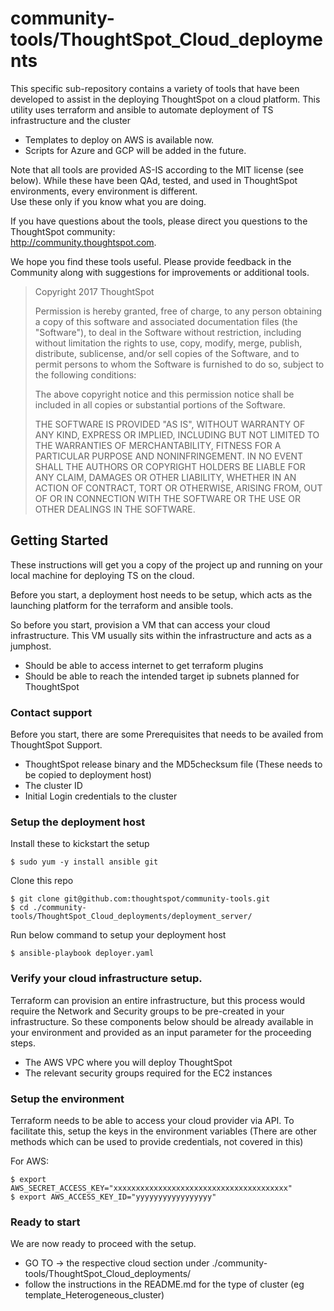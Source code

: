 # community-tools/ThoughtSpot_Cloud_deployments
This specific sub-repository contains a variety of tools that have been developed to assist in the deploying ThoughtSpot on a cloud platform.
This utility uses terraform and ansible to automate deployment of TS infrastructure and the cluster
  - Templates to deploy on AWS is available now.
  - Scripts for Azure and GCP will be added in the future.

Note that all tools are provided AS-IS according to the MIT license (see below).  While these have been
QAd, tested, and used in ThoughtSpot environments, every environment is different.  
Use these only if you know what you are doing.

If you have questions about the tools, please direct you questions to the ThoughtSpot community:  
http://community.thoughtspot.com.  

We hope you find these tools useful.  Please provide feedback in the Community along with suggestions
for improvements or additional tools.

>Copyright 2017 ThoughtSpot
>
>Permission is hereby granted, free of charge, to any person obtaining a copy of this software and associated documentation
>files (the "Software"), to deal in the Software without restriction, including without limitation the rights to use, copy,
>modify, merge, publish, distribute, sublicense, and/or sell copies of the Software, and to permit persons to whom the
>Software is furnished to do so, subject to the following conditions:
>
>The above copyright notice and this permission notice shall be included in all copies or substantial portions of the Software.
>
>THE SOFTWARE IS PROVIDED "AS IS", WITHOUT WARRANTY OF ANY KIND, EXPRESS OR IMPLIED, INCLUDING BUT NOT LIMITED TO THE WARRANTIES
>OF MERCHANTABILITY, FITNESS FOR A PARTICULAR PURPOSE AND NONINFRINGEMENT. IN NO EVENT SHALL THE AUTHORS OR COPYRIGHT HOLDERS
>BE LIABLE FOR ANY CLAIM, DAMAGES OR OTHER LIABILITY, WHETHER IN AN ACTION OF CONTRACT, TORT OR OTHERWISE, ARISING FROM, OUT
>OF OR IN CONNECTION WITH THE SOFTWARE OR THE USE OR OTHER DEALINGS IN THE SOFTWARE.

## Getting Started
These instructions will get you a copy of the project up and running on your local machine for deploying TS on the cloud.

Before you start, a deployment host needs to be setup, which acts as the launching platform for the terraform and ansible tools.

So before you start, provision a VM that can access your cloud infrastructure.
This VM usually sits within the infrastructure and acts as a jumphost.
  - Should be able to access internet to get terraform plugins
  - Should be able to reach the intended target ip subnets planned for ThoughtSpot

### Contact support

Before you start, there are some Prerequisites that needs to be availed from ThoughtSpot Support.
  - ThoughtSpot release binary and the MD5checksum file (These needs to be copied to deployment host)
  - The cluster ID
  - Initial Login credentials to the cluster

### Setup the deployment host

Install these to kickstart the setup
```
$ sudo yum -y install ansible git
```

Clone this repo

```
$ git clone git@github.com:thoughtspot/community-tools.git
$ cd ./community-tools/ThoughtSpot_Cloud_deployments/deployment_server/
```

Run below command to setup your deployment host
```
$ ansible-playbook deployer.yaml
```

### Verify your cloud infrastructure setup.

Terraform can provision an entire infrastructure, but this process would require the Network and Security groups to be pre-created in your infrastructure.
So these components below should be already available in your environment and provided as an input parameter for the proceeding steps.

  - The AWS VPC where you will deploy ThoughtSpot
  - The relevant security groups required for the EC2 instances

### Setup the environment

Terraform needs to be able to access your cloud provider via API.
To facilitate this, setup the keys in the environment variables
(There are other methods which can be used to provide credentials, not covered in this)

For AWS:
```
$ export AWS_SECRET_ACCESS_KEY="xxxxxxxxxxxxxxxxxxxxxxxxxxxxxxxxxxxxxxx"
$ export AWS_ACCESS_KEY_ID="yyyyyyyyyyyyyyyyy"
```
### Ready to start
We are now ready to proceed with the setup.
 - GO TO -> the respective cloud section under ./community-tools/ThoughtSpot_Cloud_deployments/
 - follow the instructions in the README.md for the type of cluster (eg template_Heterogeneous_cluster)
